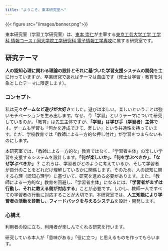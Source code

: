 ```yaml
---
title: "ようこそ、東本研究室へ"
---
```


{{< figure src="/images/banner.png">}}

東本研究室（学習工学研究室）は、[東本 崇仁](/tomoto/)が主宰する[東京工芸大学工学 工学科 情報コース / 同大学院工学研究科 電子情報工学専攻](https://www.t-kougei.ac.jp/)に属する研究室です。

## 研究テーマ
**人の認知心理に関わる理論の設計とそれに基づいた学習支援システムの開発**を主に行っていますが、卒業研究であればテーマは自由です（修士は学習・教育を対象としたテーマに限定します）。

### コンセプト
私は元々**ゲームなど遊びが大好き**でした。遊びは楽しい。楽しいということは強いモチベーションを生み出します。なぜ、今「学習」というテーマについて研究しているのか。「教育」は先生主体ですが、**「学習」は学び手（学習者）主体**です。ゲームも学習も「何かを達成できて、楽しい」という共通性を持っています。ただ、学校教育では「教師による一方的な押し付け」が学習をつまらないものにします。

本研究室では、「教師による一方的な」教育ではなく、「学習者主体」の楽しい学習を支援するシステムを設計します。**「何が楽しいか」、「何を学ぶべきか」、「なぜ学ぶべきか」？** これらは、学習者がどのように考えているか、そして学習者が自分のことをどれだけ理解しているかに関係します。そのため、人の認知に関する心理（認知心理学）に基づいて、研究を進める必要があります。また、「教師による一方的な」教育を回避し、「学習者主体」になるには、「**学習者がまずは行動し、それに教える側が対応する**」ことが必要です。しかし、教師一人ですべての学習者の行動に対応することが大切です。本研究室では、**人工知能により学習者の活動を診断し、フィードバックを与えるシステム**を設計・開発します。

### 心構え
利用者の役に立ち、利用者が楽しんでくれる研究を行います。

研究している本人が「意味がある」「役に立つ」と思えるものを作ってもらいます。
